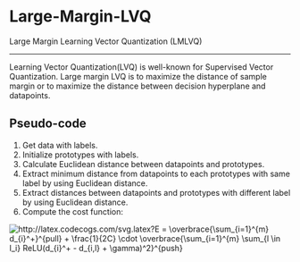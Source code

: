 # Large-Margin-LVQ
Large Margin Learning Vector Quantization (LMLVQ)

----------------------------------------------------------------------------------------------------------------------------------
Learning Vector Quantization(LVQ) is well-known for Supervised Vector Quantization. Large margin LVQ is to maximize the distance of sample margin or to maximize the distance between decision hyperplane and datapoints.

## Pseudo-code

1) Get data with labels.
2) Initialize prototypes with labels.
3) Calculate Euclidean distance between datapoints and prototypes.
4) Extract minimum distance from datapoints to each prototypes with same label by using Euclidean distance.
5) Extract distances between datapoints and prototypes with different label by using Euclidean distance.
6) Compute the cost function:

<img src="http://latex.codecogs.com/svg.latex?E&space;=&space;\overbrace{\sum_{i=1}^{m}&space;d_{i}^&plus;}^{pull}&space;&plus;&space;\frac{1}{2C}&space;\cdot&space;\overbrace{\sum_{i=1}^{m}&space;\sum_{l&space;\in&space;I_i}&space;ReLU(d_{i}^&plus;&space;-&space;d_{i,l}&space;&plus;&space;\gamma)^2}^{push}&space;" title="http://latex.codecogs.com/svg.latex?E = \overbrace{\sum_{i=1}^{m} d_{i}^+}^{pull} + \frac{1}{2C} \cdot \overbrace{\sum_{i=1}^{m} \sum_{l \in I_i} ReLU(d_{i}^+ - d_{i,l} + \gamma)^2}^{push} " />
